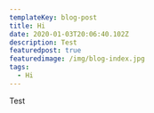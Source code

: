 ```yaml
---
templateKey: blog-post
title: Hi
date: 2020-01-03T20:06:40.102Z
description: Test
featuredpost: true
featuredimage: /img/blog-index.jpg
tags:
  - Hi
---
```

Test
